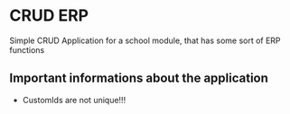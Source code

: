 # CRUD ERP

Simple CRUD Application for a school module, that has some sort of ERP functions

## Important informations about the application
* CustomIds are not unique!!!
